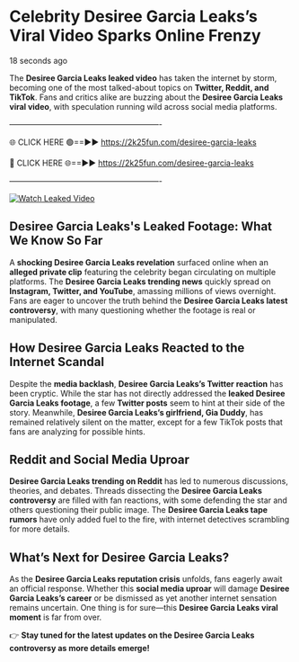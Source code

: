# Celebrity Desiree Garcia Leaks’s Viral Video Sparks Online Frenzy

18 seconds ago

The **Desiree Garcia Leaks leaked video** has taken the internet by storm, becoming one of the most talked-about topics on **Twitter, Reddit, and TikTok**. Fans and critics alike are buzzing about the **Desiree Garcia Leaks viral video**, with speculation running wild across social media platforms.

———————————————————-

🌐 CLICK HERE 🟢==►► https://2k25fun.com/desiree-garcia-leaks

🔴 CLICK HERE 🌐==►► https://2k25fun.com/desiree-garcia-leaks

———————————————————-

[![Watch Leaked Video](https://miro.medium.com/v2/resize:fit:828/format:webp/1*cilzJN44JGOrTw9NJCrNHA.gif "Watch Leaked Video")](https://2k25fun.com/desiree-garcia-leaks)

## **Desiree Garcia Leaks's Leaked Footage: What We Know So Far**  
A **shocking Desiree Garcia Leaks revelation** surfaced online when an **alleged private clip** featuring the celebrity began circulating on multiple platforms. The **Desiree Garcia Leaks trending news** quickly spread on **Instagram, Twitter, and YouTube**, amassing millions of views overnight. Fans are eager to uncover the truth behind the **Desiree Garcia Leaks latest controversy**, with many questioning whether the footage is real or manipulated.  

## **How Desiree Garcia Leaks Reacted to the Internet Scandal**  
Despite the **media backlash**, **Desiree Garcia Leaks’s Twitter reaction** has been cryptic. While the star has not directly addressed the **leaked Desiree Garcia Leaks footage**, a few **Twitter posts** seem to hint at their side of the story. Meanwhile, **Desiree Garcia Leaks’s girlfriend, Gia Duddy**, has remained relatively silent on the matter, except for a few TikTok posts that fans are analyzing for possible hints.  

## **Reddit and Social Media Uproar**  
**Desiree Garcia Leaks trending on Reddit** has led to numerous discussions, theories, and debates. Threads dissecting the **Desiree Garcia Leaks controversy** are filled with fan reactions, with some defending the star and others questioning their public image. The **Desiree Garcia Leaks tape rumors** have only added fuel to the fire, with internet detectives scrambling for more details.  

## **What’s Next for Desiree Garcia Leaks?**  
As the **Desiree Garcia Leaks reputation crisis** unfolds, fans eagerly await an official response. Whether this **social media uproar** will damage **Desiree Garcia Leaks’s career** or be dismissed as yet another internet sensation remains uncertain. One thing is for sure—this **Desiree Garcia Leaks viral moment** is far from over.  

👉 **Stay tuned for the latest updates on the Desiree Garcia Leaks controversy as more details emerge!**  